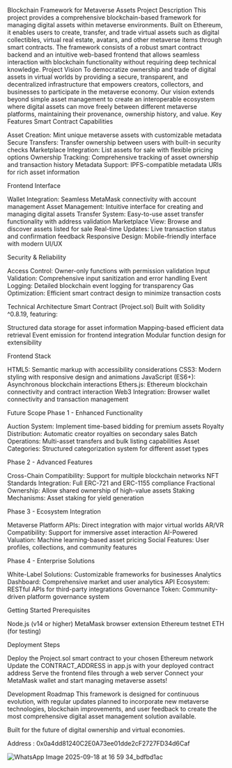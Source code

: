 Blockchain Framework for Metaverse Assets
Project Description
This project provides a comprehensive blockchain-based framework for managing digital assets within metaverse environments. Built on Ethereum, it enables users to create, transfer, and trade virtual assets such as digital collectibles, virtual real estate, avatars, and other metaverse items through smart contracts.
The framework consists of a robust smart contract backend and an intuitive web-based frontend that allows seamless interaction with blockchain functionality without requiring deep technical knowledge.
Project Vision
To democratize ownership and trade of digital assets in virtual worlds by providing a secure, transparent, and decentralized infrastructure that empowers creators, collectors, and businesses to participate in the metaverse economy.
Our vision extends beyond simple asset management to create an interoperable ecosystem where digital assets can move freely between different metaverse platforms, maintaining their provenance, ownership history, and value.
Key Features
Smart Contract Capabilities

Asset Creation: Mint unique metaverse assets with customizable metadata
Secure Transfers: Transfer ownership between users with built-in security checks
Marketplace Integration: List assets for sale with flexible pricing options
Ownership Tracking: Comprehensive tracking of asset ownership and transaction history
Metadata Support: IPFS-compatible metadata URIs for rich asset information

Frontend Interface

Wallet Integration: Seamless MetaMask connectivity with account management
Asset Management: Intuitive interface for creating and managing digital assets
Transfer System: Easy-to-use asset transfer functionality with address validation
Marketplace View: Browse and discover assets listed for sale
Real-time Updates: Live transaction status and confirmation feedback
Responsive Design: Mobile-friendly interface with modern UI/UX

Security & Reliability

Access Control: Owner-only functions with permission validation
Input Validation: Comprehensive input sanitization and error handling
Event Logging: Detailed blockchain event logging for transparency
Gas Optimization: Efficient smart contract design to minimize transaction costs

Technical Architecture
Smart Contract (Project.sol)
Built with Solidity ^0.8.19, featuring:

Structured data storage for asset information
Mapping-based efficient data retrieval
Event emission for frontend integration
Modular function design for extensibility

Frontend Stack

HTML5: Semantic markup with accessibility considerations
CSS3: Modern styling with responsive design and animations
JavaScript (ES6+): Asynchronous blockchain interactions
Ethers.js: Ethereum blockchain connectivity and contract interaction
Web3 Integration: Browser wallet connectivity and transaction management

Future Scope
Phase 1 - Enhanced Functionality

Auction System: Implement time-based bidding for premium assets
Royalty Distribution: Automatic creator royalties on secondary sales
Batch Operations: Multi-asset transfers and bulk listing capabilities
Asset Categories: Structured categorization system for different asset types

Phase 2 - Advanced Features

Cross-Chain Compatibility: Support for multiple blockchain networks
NFT Standards Integration: Full ERC-721 and ERC-1155 compliance
Fractional Ownership: Allow shared ownership of high-value assets
Staking Mechanisms: Asset staking for yield generation

Phase 3 - Ecosystem Integration

Metaverse Platform APIs: Direct integration with major virtual worlds
AR/VR Compatibility: Support for immersive asset interaction
AI-Powered Valuation: Machine learning-based asset pricing
Social Features: User profiles, collections, and community features

Phase 4 - Enterprise Solutions

White-Label Solutions: Customizable frameworks for businesses
Analytics Dashboard: Comprehensive market and user analytics
API Ecosystem: RESTful APIs for third-party integrations
Governance Token: Community-driven platform governance system

Getting Started
Prerequisites

Node.js (v14 or higher)
MetaMask browser extension
Ethereum testnet ETH (for testing)

Deployment Steps

Deploy the Project.sol smart contract to your chosen Ethereum network
Update the CONTRACT_ADDRESS in app.js with your deployed contract address
Serve the frontend files through a web server
Connect your MetaMask wallet and start managing metaverse assets!

Development Roadmap
This framework is designed for continuous evolution, with regular updates planned to incorporate new metaverse technologies, blockchain improvements, and user feedback to create the most comprehensive digital asset management solution available.

Built for the future of digital ownership and virtual economies.


Address : 0x0a4dd81240C2E0A73ee01dde2cF2727FD34d6Caf

![WhatsApp Image 2025-09-18 at 16 59 34_bdfbd1ac](https://github.com/user-attachments/assets/54444523-5e8a-4b77-b99f-d5ee801ffc2a)

